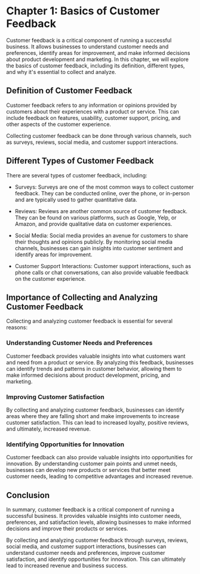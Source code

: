 Chapter 1: Basics of Customer Feedback
======================================

Customer feedback is a critical component of running a successful business. It allows businesses to understand customer needs and preferences, identify areas for improvement, and make informed decisions about product development and marketing. In this chapter, we will explore the basics of customer feedback, including its definition, different types, and why it's essential to collect and analyze.

Definition of Customer Feedback
-------------------------------

Customer feedback refers to any information or opinions provided by customers about their experiences with a product or service. This can include feedback on features, usability, customer support, pricing, and other aspects of the customer experience.

Collecting customer feedback can be done through various channels, such as surveys, reviews, social media, and customer support interactions.

Different Types of Customer Feedback
------------------------------------

There are several types of customer feedback, including:

* Surveys: Surveys are one of the most common ways to collect customer feedback. They can be conducted online, over the phone, or in-person and are typically used to gather quantitative data.

* Reviews: Reviews are another common source of customer feedback. They can be found on various platforms, such as Google, Yelp, or Amazon, and provide qualitative data on customer experiences.

* Social Media: Social media provides an avenue for customers to share their thoughts and opinions publicly. By monitoring social media channels, businesses can gain insights into customer sentiment and identify areas for improvement.

* Customer Support Interactions: Customer support interactions, such as phone calls or chat conversations, can also provide valuable feedback on the customer experience.

Importance of Collecting and Analyzing Customer Feedback
--------------------------------------------------------

Collecting and analyzing customer feedback is essential for several reasons:

### Understanding Customer Needs and Preferences

Customer feedback provides valuable insights into what customers want and need from a product or service. By analyzing this feedback, businesses can identify trends and patterns in customer behavior, allowing them to make informed decisions about product development, pricing, and marketing.

### Improving Customer Satisfaction

By collecting and analyzing customer feedback, businesses can identify areas where they are falling short and make improvements to increase customer satisfaction. This can lead to increased loyalty, positive reviews, and ultimately, increased revenue.

### Identifying Opportunities for Innovation

Customer feedback can also provide valuable insights into opportunities for innovation. By understanding customer pain points and unmet needs, businesses can develop new products or services that better meet customer needs, leading to competitive advantages and increased revenue.

Conclusion
----------

In summary, customer feedback is a critical component of running a successful business. It provides valuable insights into customer needs, preferences, and satisfaction levels, allowing businesses to make informed decisions and improve their products or services.

By collecting and analyzing customer feedback through surveys, reviews, social media, and customer support interactions, businesses can understand customer needs and preferences, improve customer satisfaction, and identify opportunities for innovation. This can ultimately lead to increased revenue and business success.
